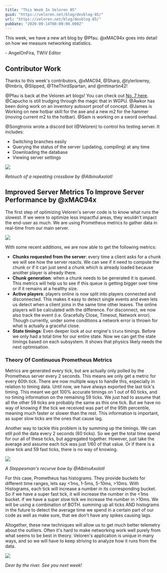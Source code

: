 ```yaml
---
title: "This Week In Veloren 85"
guid: "https://veloren.net/blog/devblog-85/"
url: "https://veloren.net/blog/devblog-85/"
pubDate: "2020-09-14T00:00:00.000Z"
---
```


This week, we have a new art blog by @Pfau. @xMAC94x goes into detail on how we measure networking statistics.

\- AngelOnFira, TWiV Editor

Contributor Work
----------------

Thanks to this week's contributors, @xMAC94, @Sharp, @tylerlowrey, @Imbris, @Slipped, @TheThirdSpartan, and @mttmartin42!

@Pfau is back at the Veloren art blogs! You can check out [No. 7 here](https://www.patreon.com/posts/art-blog-no-7-41635011). @Capucho is still trudging through the magic that in WGPU. @Awkor has been doing work on an inventory autosort proof of concept. @James is Working on new hotbar skill for the axe and a new m2 for the hammer (moving current m2 to the hotbar). @Sam is working on a sword overhaul.

@Songtronix wrote a discord bot (@Veloren) to control his testing server. It includes:

*   Switching branches easily
*   Querying the status of the server (updating, compiling) at any time
*   Downloading the database
*   Viewing server settings

![](https://s3.eu-central-2.wasabisys.com/veloren-blog/cdn/597826574095613962/755116616202715221/snap2020-09-14-13-22-27.png)

_Retouch of a repeating crossbow by @AlbinoAxolotl_

Improved Server Metrics To Improve Server Performance by @xMAC94x
-----------------------------------------------------------------

The first step of optimizing Veloren's server code is to know what runs the slowest. If we were to optimize less impactful areas, they wouldn't impact the end-user as much. We are using Prometheus metrics to gather data in real-time from our main server.

![](https://s3.eu-central-2.wasabisys.com/veloren-blog/cdn/540224034412036099/756066293911912516/unknown.png)

With some recent additions, we are now able to get the following metrics:

*   **Chunks requested from the server**: every time a client asks for a chunk we will see how the server reacts. We can see if it need to compute the chunk or if it can just send a chunk which is already loaded because another player is already there.
*   **Chunk generation**: when a chunk needs to be generated it is queued. This metrics will help us to see if this queue is getting bigger over time or if it remains at a healthy size.
*   **Active players**: players online is now split into players connected and disconnected. This makes it easy to detect single events and even lets us detect when a client joins in the same time other leaves. The online players will be calculated with the difference. For disconnect, we now also track the event (i.e. Gracefully Close, Timeout, Network error). Though currently, under some conditions a network error is thrown for what is actually a graceful close.
*   **State timings**: Even deeper look at our engine's `State` timings. Before we only had a total time for our entire state. Now we can get the state timings based on each subsystem. It shows that physics likely needs the next optimisation.

### Theory Of Continuous Prometheus Metrics

Metrics are generated every tick, but are actually only polled by the Prometheus server every 2 seconds. This means we only get a metric for every 60th tick. There are now multiple ways to handle this, especially in relation to timing data. Until now, we have always exported the last tick's timing. This meant we got 100% accurate timings on 1 out of 60 ticks, and no timing information on the remaining 59 ticks. We just had to assume that all the other 59 ticks are probably the same as this one tick. But we have no way of knowing if the tick we received was part of the 95th percentile, meaning much faster or slower than the rest. This information is important, as super slow ticks are the ones that cause lag.

Another way to tackle this problem is by summing up the timings. We can still poll the data every 2 seconds (60 ticks). So we get the total time spend for our all of these ticks, but aggregated together. However, just take the average and assume each tick was just 1/60 of that value. Or if there is a slow tick and 59 fast ticks, there is no way of knowing.

![](https://s3.eu-central-2.wasabisys.com/veloren-blog/cdn/597826574095613962/755118258906202213/snap2020-07-02-13-55-55.png)

_A Steppesman's recurve bow by @AlbinoAxolotl_

For this case, Prometheus has histograms. They provide buckets for different time ranges, lets say <1ms, 1-5ms, 5-10ms, >10ms. With Histograms, each tick will increase a number in its corresponding bucket. So if we have a super fast tick, it will increase the number in the <1ms bucket. if we have a super slow tick we increase the number in >10ms. We will be using a combination of BOTH. summing up all ticks AND histograms in the future to detect the average time we spend in a certain part of our code as well as make sure, that we don't have any spikes causing lags.

Altogether, these new techniques will allow us to get much better telemetry about the outliers. Often it's hard to make networking work well purely from what seems to be best in theory. Veloren's application is unique in many ways, and so we will have to keep striving to analyze how it runs from the data.

![](https://s3.eu-central-2.wasabisys.com/veloren-blog/cdn/634860358623821835/756333024576012409/screenshot_1600394223144.png)

_Deer by the river. See you next week!_
